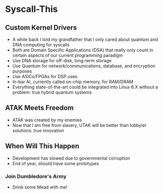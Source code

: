 # Syscall-This

## Custom Kernel  Drivers
- A while back I told my grandfather that I only cared about quantum and DNA computing for syscalls
- Both are Domain Specific Applications (DSA) that really only count in certain aspects of our current programming paradigm
- Use DNA storage for off-disk, long-term storage
- Use Quantum for network/communications, database, and encryption purposes
- Use ASICs/FPGAs for DSP uses
- In-bar AI, currently called on-chip memory, for RAM/DRAM
- Everything state-of-the-art could be integrated into Linux 6.X without a problem: true hybrid quantum systems

## ATAK Meets Freedom
- ATAK was created by my enemies
- Now that I am free from slavery, UTAK will be better than lobbyist solutions: true innovation

## When Will This Happen
- Development has slowed due to governmental corruption
- End of year, should have some prototypes

### Join Dumbledore's Army
- Drink some Mead with me!
